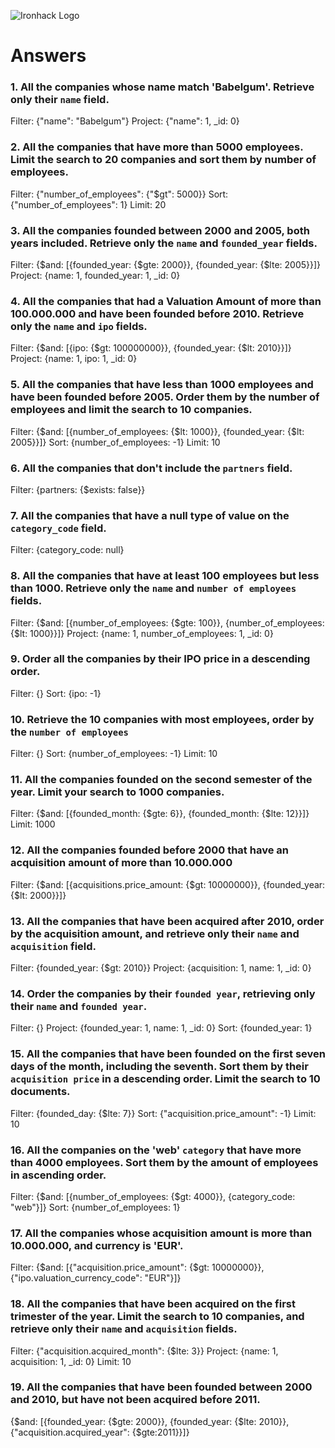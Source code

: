 ![Ironhack Logo](https://i.imgur.com/1QgrNNw.png)

# Answers

### 1. All the companies whose name match 'Babelgum'. Retrieve only their `name` field.

Filter: {"name": "Babelgum"}
Project: {"name": 1, _id: 0}

### 2. All the companies that have more than 5000 employees. Limit the search to 20 companies and sort them by **number of employees**.

Filter: {"number_of_employees": {"$gt": 5000}}
Sort: {"number_of_employees": 1}
Limit: 20

### 3. All the companies founded between 2000 and 2005, both years included. Retrieve only the `name` and `founded_year` fields.

Filter: {$and: [{founded_year: {$gte: 2000}}, {founded_year: {$lte: 2005}}]}
Project: {name: 1, founded_year: 1, _id: 0}

### 4. All the companies that had a Valuation Amount of more than 100.000.000 and have been founded before 2010. Retrieve only the `name` and `ipo` fields.


Filter: {$and: [{ipo: {$gt: 100000000}}, {founded_year: {$lt: 2010}}]}
Project: {name: 1, ipo: 1, _id: 0}


### 5. All the companies that have less than 1000 employees and have been founded before 2005. Order them by the number of employees and limit the search to 10 companies.

Filter: {$and: [{number_of_employees: {$lt: 1000}}, {founded_year: {$lt: 2005}}]}
Sort: {number_of_employees: -1}
Limit: 10

### 6. All the companies that don't include the `partners` field.

Filter: {partners: {$exists: false}}

### 7. All the companies that have a null type of value on the `category_code` field.

Filter: {category_code: null}

### 8. All the companies that have at least 100 employees but less than 1000. Retrieve only the `name` and `number of employees` fields.
Filter: {$and: [{number_of_employees: {$gte: 100}}, {number_of_employees: {$lt: 1000}}]}
Project: {name: 1, number_of_employees: 1, _id: 0}


### 9. Order all the companies by their IPO price in a descending order.

Filter: {}
Sort: {ipo: -1}

### 10. Retrieve the 10 companies with most employees, order by the `number of employees`

Filter: {}
Sort: {number_of_employees: -1}
Limit: 10

### 11. All the companies founded on the second semester of the year. Limit your search to 1000 companies.

Filter: {$and: [{founded_month: {$gte: 6}}, {founded_month: {$lte: 12}}]}
Limit: 1000

### 12. All the companies founded before 2000 that have an acquisition amount of more than 10.000.000

Filter: {$and: [{acquisitions.price_amount: {$gt: 10000000}}, {founded_year: {$lt: 2000}}]}


### 13. All the companies that have been acquired after 2010, order by the acquisition amount, and retrieve only their `name` and `acquisition` field.

Filter: {founded_year: {$gt: 2010}}
Project: {acquisition: 1, name: 1, _id: 0}

### 14. Order the companies by their `founded year`, retrieving only their `name` and `founded year`.

Filter: {}
Project: {founded_year: 1, name: 1, _id: 0}
Sort: {founded_year: 1}

### 15. All the companies that have been founded on the first seven days of the month, including the seventh. Sort them by their `acquisition price` in a descending order. Limit the search to 10 documents.

Filter: {founded_day: {$lte: 7}}
Sort: {"acquisition.price_amount": -1}
Limit: 10

### 16. All the companies on the 'web' `category` that have more than 4000 employees. Sort them by the amount of employees in ascending order.

Filter: {$and: [{number_of_employees: {$gt: 4000}}, {category_code: "web"}]}
Sort: {number_of_employees: 1}

### 17. All the companies whose acquisition amount is more than 10.000.000, and currency is 'EUR'.

Filter: {$and: [{"acquisition.price_amount": {$gt: 10000000}}, {"ipo.valuation_currency_code": "EUR"}]}


### 18. All the companies that have been acquired on the first trimester of the year. Limit the search to 10 companies, and retrieve only their `name` and `acquisition` fields.

Filter: {"acquisition.acquired_month": {$lte: 3}}
Project: {name: 1, acquisition: 1, _id: 0}
Limit: 10

### 19. All the companies that have been founded between 2000 and 2010, but have not been acquired before 2011.

{$and: [{founded_year: {$gte: 2000}}, {founded_year: {$lte: 2010}}, {"acquisition.acquired_year": {$gte:2011}}]}